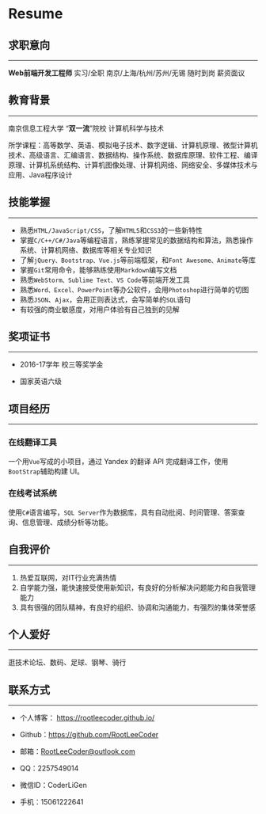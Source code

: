 # Resume

## 求职意向

---

**Web前端开发工程师**
实习/全职
南京/上海/杭州/苏州/无锡
随时到岗
薪资面议


## 教育背景

---

南京信息工程大学		“**双一流**”院校		计算机科学与技术

所学课程：高等数学、英语、模拟电子技术、数字逻辑、计算机原理、微型计算机技术、高级语言、汇编语言、数据结构、操作系统、数据库原理、软件工程、编译原理、计算机系统结构、计算机图像处理、计算机网络、网络安全、多媒体技术与应用、Java程序设计



## 技能掌握

---

- 熟悉`HTML/JavaScript/CSS`，了解`HTML5`和`CSS3`的一些新特性
- 掌握`C/C++/C#/Java`等编程语言，熟练掌握常见的数据结构和算法，熟悉操作系统、计算机网络、数据库等相关专业知识
- 了解`jQuery、Bootstrap、Vue.js`等前端框架，和`Font Awesome、Animate`等库
- 掌握`Git`常用命令，能够熟练使用`Markdown`编写文档
- 熟悉`WebStorm、Sublime Text、VS Code`等前端开发工具
- 熟悉`Word、Excel、PowerPoint`等办公软件，会用`Photoshop`进行简单的切图
- 熟悉`JSON`、`Ajax`，会用正则表达式，会写简单的`SQL`语句
- 有较强的商业敏感度，对用户体验有自己独到的见解



## 奖项证书

---

- 2016-17学年 校三等奖学金

- 国家英语六级



## 项目经历

---

### 在线翻译工具

一个用`Vue`写成的小项目，通过 Yandex 的翻译 API 完成翻译工作，使用`BootStrap`辅助构建 UI。

### 在线考试系统

使用`C#`语言编写，`SQL Server`作为数据库，具有自动批阅、时间管理、答案查询、信息管理、成绩分析等功能。



## 自我评价

---

1. 热爱互联网，对IT行业充满热情
2. 自学能力强，能快速接受使用新知识，有良好的分析解决问题能力和自我管理能力
3. 具有很强的团队精神，有良好的组织、协调和沟通能力，有强烈的集体荣誉感



## 个人爱好

---

逛技术论坛、数码、足球、钢琴、骑行



## 联系方式

---

- 个人博客： https://rootleecoder.github.io/

- Github：https://github.com/RootLeeCoder

- 邮箱：RootLeeCoder@outlook.com

- QQ：2257549014

- 微信ID：CoderLiGen

- 手机：15061222641

